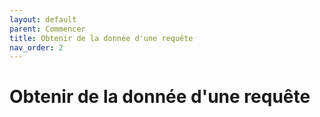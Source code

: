 ```yaml
---
layout: default
parent: Commencer
title: Obtenir de la donnée d'une requête
nav_order: 2
---
```


# Obtenir de la donnée d'une requête